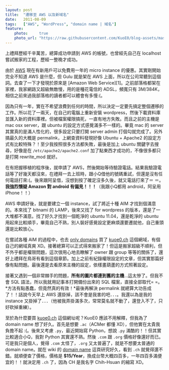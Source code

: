 ```yaml
---
layout: post
title:  "遷移至 AWS 以及新域名"
date:   2011-08-09
tags:   ["AWS", "WordPress", "domain name | 域名"]
feature:
    photo:     true
    photo_url: "https://raw.githubusercontent.com/KuoE0/blog-assets/master/feature-photos/2011-08-09-migration-to-the-aws-and-the-new-domain-name.jpg"
---
```


上禮拜歷經千辛萬苦，總算成功申請到 AWS 的帳號，也曾經先自己在 localhost 嘗試搬家的工程，歷經一整晚才成功。

由於 [AWS](http://aws.amazon.com/) 現在有新用戶可以免費用一年的 micro instance 的優惠。其實剛開始完全不知道 AWS 是什麼，但 Gulu 就是架在 AWS 上面，所以在公司常聽到這個詞。去查了一下才發現於原來是 [Amazon Web Service][1]。之前部落格都架在家裡，我家網路又超級無敵慢，用的是種花電信的 ADSL，頻寬只有 3M/384K，相信之前來過我部落格的讀者都可以體會有多慢:(。

因為只有一年，實在不希望浪費到任何的時間，所以決定一定要先搞定整個遷移的工作。所以花了一兩天，在自己的電腦上重新安裝 wordpress，然後下載資料庫並匯入新的資料庫裡。但被檔案權限搞死，一直有地方失敗。而且之前的主機是 mac osx server，跟 ubuntu 的設定方式感覺滿多不一樣的。畢竟 mac 的 server 其實真的是滿人性化的，很多設定只要打開 server admin 打個勾就完成了。另外搞最久的大概是 permalink，上網查資料發現好像 Ubuntu + Apache2 的設定方式有比較特殊？！至少我按照很多方法都失敗，最後是加上 ubuntu 關鍵字去搜尋，好像是在 `/etc/apache2/apache2.conf` 加了點東西才成功的，不像很多都只是打開 rewrite_mod 就好。

在有把握移植的程序後，就申請了 AWS，然後開始等待驗證電話。結果我驗證電話等了好幾天都沒來，在禮拜一去上班時，跟小Q借他的號碼重試，但還是沒有任何電話打來:(。後來跟阿呈借，沒想到按了確定沒多久後，就又電話打來了＝ ＝。**我強烈懷疑 Amazon 對 android 有偏見！！！**（我跟小Q都用 android，阿呈用 iPhone！！）

AWS 申請好後，就是要建立一個 instance，試了將近十種 AIM 才找到個滿意的。本來找了 bitnami 的 LAMP，後來又找了 for wordpress 的版本，還是了一大堆都不滿意。找了好久才找到一個乾淨的 ubuntu 11.04，還是乾淨的 ubuntu 用起來比較順手，畢竟自己不熟，別人裝好感覺設定更麻煩還要遷就他，自己重頭還是比較放心。

在嘗試各種 AIM 的過程中，也去 [only domains](http://www.onlydomains.com/) 買了 [kuoe0.ch](http://kuoe0.ch/) 這個網域，有個自己的網域真爽 XD。接著總算可以正式得來搬家了！但這是搬家超級不順利，但不外乎都是權限問題，這次很用心地去瞭解了 owner 跟 group 等等的關係了，還好上禮拜在鳥哥有看到這個章節。加上之前有紀錄權限設定的文章，但其實那篇好像有點問題。最後還是去看原來主機的設定，依樣畫葫蘆的方式照著設定。

接著又遇到一個非常棘手的問題，**所有的圖片都連到舊的主機**…這太慘了。但我不會 SQL 語法，所以我就用記事本打開備份出來的 SQL 檔案，直接全部取代= =。*方法有點愚蠢，但竟然真的有效！*最後再解決 permalink 就總算大功告成了！！話說今天早上 AWS 還掛掉，該不會是我害的吧．．．。我還以為是我的 instance 又掛掉了．．．（他被我弄掛滿多次，常常莫名就不動了，還登入不了，只好砍掉重練）。

至於為什麼要買 [kuoe0.ch](http://kuoe0.ch/) 這個網址呢？KuoE0 應該不用解釋，但我為了 domain name 想了好久。首先是想要 `.ac`（ACMer 都懂 XD），但他實在太貴我負擔不起 :(。後來又考慮 `.py`，最近開始寫 Python，想說 `.py` 滿酷的！！但其實比較適合小Q，我對 Python 其實還不熟。然後 `.com` 跟 `.org` 價格好像還好而已。可是我只是個人，覺得 `.com` 太怪了，`.org` 又太普遍了，就是不想要太普通的 domain name。就在 wiki 的 [domain name](http://zh.wikipedia.org/wiki/%E5%9F%9F%E5%90%8D) 這頁研究好久，看到 `.ch` 就覺得還不錯。就順便查了價格，價格是 **$15/Year**，換成台幣大概四百多，一年四百多滿便宜的！！就決定用 `.ch` 了，因為 CH 是我名字 Chih-Hsuan 的縮寫 XD。
